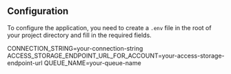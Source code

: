 ## Configuration

To configure the application, you need to create a `.env` file in the root of your project directory and fill in the required fields.

CONNECTION_STRING=your-connection-string
ACCESS_STORAGE_ENDPOINT_URL_FOR_ACCOUNT=your-access-storage-endpoint-url
QUEUE_NAME=your-queue-name
